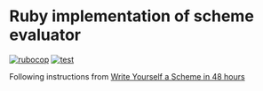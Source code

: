 # Ruby implementation of scheme evaluator

[![rubocop](https://github.com/gowda/scheme-in-48-hours.rb/actions/workflows/rubocop.yml/badge.svg)](https://github.com/gowda/scheme-in-48-hours.rb/actions/workflows/rubocop.yml)
[![test](https://github.com/gowda/scheme-in-48-hours.rb/actions/workflows/test.yml/badge.svg)](https://github.com/gowda/scheme-in-48-hours.rb/actions/workflows/test.yml)

Following instructions from [Write Yourself a Scheme in 48 hours](https://upload.wikimedia.org/wikipedia/commons/a/aa/Write_Yourself_a_Scheme_in_48_Hours.pdf)
